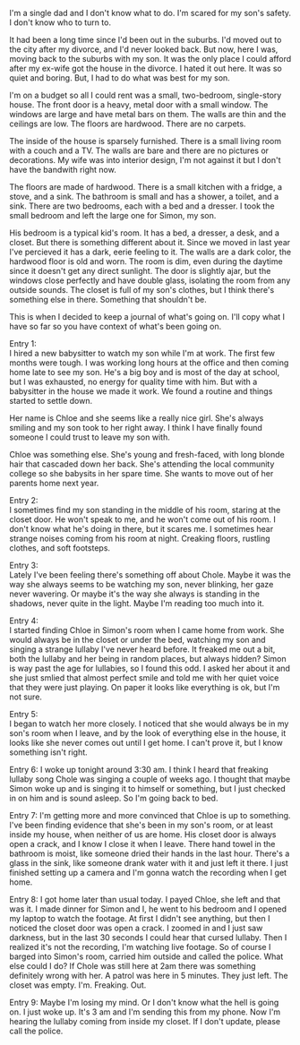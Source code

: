 I'm a single dad and I don't know what to do. I'm scared for my son's safety. I don't know who to turn to.

It had been a long time since I'd been out in the suburbs. I'd moved out to the city after my divorce, and I'd never looked back. But now, here I was, moving back to the suburbs with my son. It was the only place I could afford after my ex-wife got the house in the divorce. I hated it out here. It was so quiet and boring. But, I had to do what was best for my son. 

I'm on a budget so all I could rent was a small, two-bedroom, single-story house. The front door is a heavy, metal door with a small window. The windows are large and have metal bars on them. The walls are thin and the ceilings are low. The floors are hardwood. There are no carpets.

The inside of the house is sparsely furnished. There is a small living room with a couch and a TV. The walls are bare and there are no pictures or decorations. My wife was into interior design, I'm not against it but I don't have the bandwith right now. 

The floors are made of hardwood. There is a small kitchen with a fridge, a stove, and a sink. The bathroom is small and has a shower, a toilet, and a sink. There are two bedrooms, each with a bed and a dresser. I took the small bedroom and left the large one for Simon, my son.

His bedroom is a typical kid's room. It has a bed, a dresser, a desk, and a closet. But there is something different about it. Since we moved in last year I've percieved it has a dark, eerie feeling to it. The walls are a dark color, the hardwood floor is old and worn. The room is dim, even during the daytime since it doesn't get any direct sunlight. The door is slightly ajar, but the windows close perfectly and have double glass, isolating the room from any outside sounds. The closet is full of my son's clothes, but I think there's something else in there. Something that shouldn't be. 

This is when I decided to keep a journal of what's going on. I'll copy what I have so far so you have context of what's been going on.

Entry 1:   
I hired a new babysitter to watch my son while I'm at work. The first few months were tough. I was working long hours at the office and then coming home late to see my son. He's a big boy and is most of the day at school, but I was exhausted, no energy for quality time with him. But with a babysitter in the house we made it work. We found a routine and things started to settle down. 

Her name is Chloe and she seems like a really nice girl. She's always smiling and my son took to her right away. I think I have finally found someone I could trust to leave my son with.

Chloe was something else. She's young and fresh-faced, with long blonde hair that cascaded down her back. She's attending the local community college so she babysits in her spare time. She wants to move out of her parents home next year.

Entry 2:  
I sometimes find my son standing in the middle of his room, staring at the closet door. He won't speak to me, and he won't come out of his room. I don't know what he's doing in there, but it scares me.  I sometimes hear strange noises coming from his room at night. Creaking floors, rustling clothes, and soft footsteps.

Entry 3:  
Lately I've been feeling there's something off about Chole. Maybe it was the way she always seems to be watching my son, never blinking, her gaze never wavering. Or maybe it's the way she always is standing in the shadows, never quite in the light. Maybe I'm reading too much into it.

Entry 4:  
I started finding Chloe in Simon's room when I came home from work. She would always be in the closet or under the bed, watching my son and singing a strange lullaby I've never heard before. It freaked me out a bit, both the lullaby and her being in random places, but always hidden? Simon is way past the age for lullabies, so I found this odd. I asked her about it and she just smlied that almost perfect smile and told me with her quiet voice that they were just playing. On paper it looks like everything is ok, but I'm not sure.

Entry 5:  
I began to watch her more closely. I noticed that she would always be in my son's room when I leave, and by the look of everything else in the house, it looks like she never comes out until I get home. I can't prove it, but I know something isn't right. 

Entry 6: I woke up tonight around 3:30 am. I think I heard that freaking lullaby song Chole was singing a couple of weeks ago. I thought that maybe Simon woke up and is singing it to himself or something, but I just checked in on him and is sound asleep. So I'm going back to bed.

Entry 7: I'm getting more and more convinced that Chloe is up to something. I've been finding evidence that she's been in my son's room, or at least inside my house, when neither of us are home. His closet door is always open a crack, and I know I close it when I leave. There hand towel in the bathroom is moist, like someone dried their hands in the last hour. There's a glass in the sink, like someone drank water with it and just left it there. I just finished setting up a camera and I'm gonna watch the recording when I get home.

Entry 8: I got home later than usual today. I payed Chloe, she left and that was it. I made dinner for Simon and I, he went to his bedroom and I opened my laptop to watch the footage. At first I didn't see anything, but then I noticed the closet door was open a crack. I zoomed in and I just saw darkness, but in the last 30 seconds I could hear that cursed lullaby. Then I realized it's not the recording, I'm watching live footage. So of course I barged into Simon's room, carried him outside and called the police. What else could I do? If Chole was still here at 2am there was something definitely wrong with her. A patrol was here in 5 minutes. They just left. The closet was empty. I'm. Freaking. Out.

Entry 9: Maybe I'm losing my mind. Or I don't know what the hell is going on. I just woke up. It's 3 am and I'm sending this from my phone. Now I'm hearing the lullaby coming from inside my closet. If I don't update, please call the police.